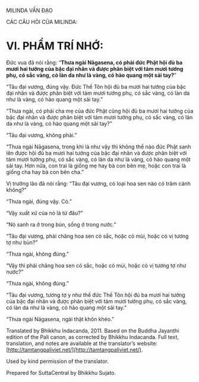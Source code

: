  

MILINDA VẤN ĐẠO

CÁC CÂU HỎI CỦA MILINDA:

# VI. PHẨM TRÍ NHỚ:

Đức vua đã nói rằng: “**Thưa ngài Nāgasena, có phải đức Phật hội đủ ba mươi hai tướng của bậc đại nhân và được phân biệt với tám mươi tướng phụ, có sắc vàng, có làn da như là vàng, có hào quang một sải tay?**”

“Tâu đại vương, đúng vậy. Đức Thế Tôn hội đủ ba mươi hai tướng của bậc đại nhân và được phân biệt với tám mươi tướng phụ, có sắc vàng, có làn da như là vàng, có hào quang một sải tay.”

“Thưa ngài, có phải cha mẹ của đức Phật cũng hội đủ ba mươi hai tướng của bậc đại nhân và được phân biệt với tám mươi tướng phụ, có sắc vàng, có làn da như là vàng, có hào quang một sải tay?”

“Tâu đại vương, không phải.”

“Thưa ngài Nāgasena, trong khi là như vậy thì không thể nào đức Phật sanh lên được hội đủ ba mươi hai tướng của bậc đại nhân và được phân biệt với tám mươi tướng phụ, có sắc vàng, có làn da như là vàng, có hào quang một sải tay. Hơn nữa, con trai là giống mẹ hay bà con bên mẹ, hoặc con trai là giống cha hay bà con bên cha.”

Vị trưởng lão đã nói rằng: “Tâu đại vương, có loại hoa sen nào có trăm cánh không?”

“Thưa ngài, đúng vậy. Có.”

“Vậy xuất xứ của nó là từ đâu?”

“Nó sanh ra ở trong bùn, sống ở trong nước.”

“Tâu đại vương, phải chăng hoa sen có sắc, hoặc có mùi, hoặc có vị tương tợ như bùn?”

“Thưa ngài, không đúng.”

“Vậy thì phải chăng hoa sen có sắc, hoặc có mùi, hoặc có vị tương tợ như nước?”

“Thưa ngài, không đúng.”

“Tâu đại vương, tương tợ y như thế đức Thế Tôn hội đủ ba mươi hai tướng của bậc đại nhân và được phân biệt với tám mươi tướng phụ, có sắc vàng, có làn da như là vàng, có hào quang một sải tay.”

“Thưa ngài Nāgasena, ngài thật khôn khéo.”

Translated by Bhikkhu Indacanda, 2011. Based on the Buddha Jayanthi edition of the Pali canon, as corrected by Bhikkhu Indacanda. Full text, translation, and notes are available at the translator’s website: [http://tamtangpaliviet.net/](http://tamtangpaliviet.net/).

Used by kind permission of the translator.

Prepared for SuttaCentral by Bhikkhu Sujato.